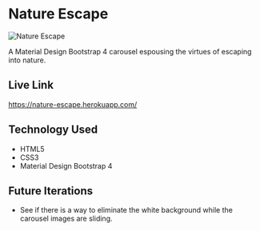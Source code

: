 # Nature Escape

![Nature Escape](https://github.com/toddcf/nature-escape/blob/master/img/green-mountain.jpg "Nature Escape")

A Material Design Bootstrap 4 carousel espousing the virtues of escaping into nature.

## Live Link

https://nature-escape.herokuapp.com/

## Technology Used

- HTML5
- CSS3
- Material Design Bootstrap 4

## Future Iterations

- See if there is a way to eliminate the white background while the carousel images are sliding.
